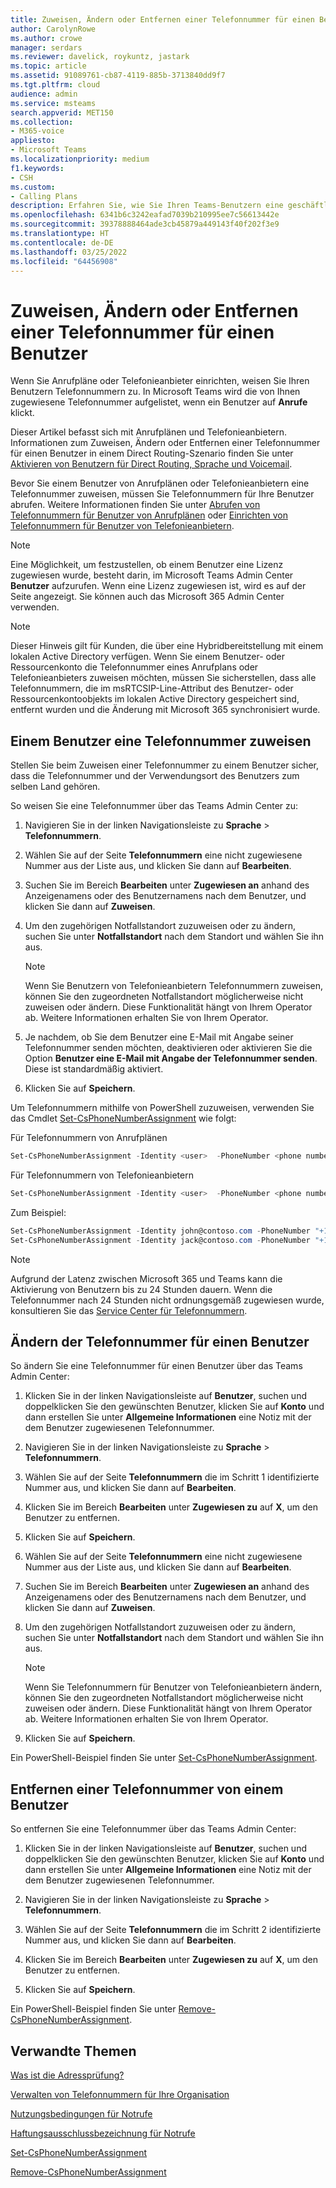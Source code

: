 ```yaml
---
title: Zuweisen, Ändern oder Entfernen einer Telefonnummer für einen Benutzer
author: CarolynRowe
ms.author: crowe
manager: serdars
ms.reviewer: davelick, roykuntz, jastark
ms.topic: article
ms.assetid: 91089761-cb87-4119-885b-3713840dd9f7
ms.tgt.pltfrm: cloud
audience: admin
ms.service: msteams
search.appverid: MET150
ms.collection:
- M365-voice
appliesto:
- Microsoft Teams
ms.localizationpriority: medium
f1.keywords:
- CSH
ms.custom:
- Calling Plans
description: Erfahren Sie, wie Sie Ihren Teams-Benutzern eine geschäftliche Telefonnummer zuweisen oder diese ändern oder entfernen können, damit Unternehmen und Kunden von außerhalb anrufen können.
ms.openlocfilehash: 6341b6c3242eafad7039b210995ee7c56613442e
ms.sourcegitcommit: 39378888464ade3cb45879a449143f40f202f3e9
ms.translationtype: HT
ms.contentlocale: de-DE
ms.lasthandoff: 03/25/2022
ms.locfileid: "64456908"
---
```

# <a name="assign-change-or-remove-a-phone-number-for-a-user"></a>Zuweisen, Ändern oder Entfernen einer Telefonnummer für einen Benutzer

Wenn Sie Anrufpläne oder Telefonieanbieter einrichten, weisen Sie Ihren Benutzern Telefonnummern zu. In Microsoft Teams wird die von Ihnen zugewiesene Telefonnummer aufgelistet, wenn ein Benutzer auf **Anrufe** klickt. 

Dieser Artikel befasst sich mit Anrufplänen und Telefonieanbietern. Informationen zum Zuweisen, Ändern oder Entfernen einer Telefonnummer für einen Benutzer in einem Direct Routing-Szenario finden Sie unter [Aktivieren von Benutzern für Direct Routing, Sprache und Voicemail](./direct-routing-enable-users.md).

Bevor Sie einem Benutzer von Anrufplänen oder Telefonieanbietern eine Telefonnummer zuweisen, müssen Sie Telefonnummern für Ihre Benutzer abrufen. Weitere Informationen finden Sie unter [Abrufen von Telefonnummern für Benutzer von Anrufplänen](getting-phone-numbers-for-your-users.md) oder [Einrichten von Telefonnummern für Benutzer von Telefonieanbietern](operator-connect-configure.md#set-up-phone-numbers).

  
> [!NOTE]
> Eine Möglichkeit, um festzustellen, ob einem Benutzer eine Lizenz zugewiesen wurde, besteht darin, im Microsoft Teams Admin Center **Benutzer** aufzurufen. Wenn eine Lizenz zugewiesen ist, wird es auf der Seite angezeigt.  Sie können auch das Microsoft 365 Admin Center verwenden.

> [!NOTE]
> Dieser Hinweis gilt für Kunden, die über eine Hybridbereitstellung mit einem lokalen Active Directory verfügen. Wenn Sie einem Benutzer- oder Ressourcenkonto die Telefonnummer eines Anrufplans oder Telefonieanbieters zuweisen möchten, müssen Sie sicherstellen, dass alle Telefonnummern, die im msRTCSIP-Line-Attribut des Benutzer- oder Ressourcenkontoobjekts im lokalen Active Directory gespeichert sind, entfernt wurden und die Änderung mit Microsoft 365 synchronisiert wurde.
  
## <a name="assign-a-phone-number-to-a-user"></a>Einem Benutzer eine Telefonnummer zuweisen

Stellen Sie beim Zuweisen einer Telefonnummer zu einem Benutzer sicher, dass die Telefonnummer und der Verwendungsort des Benutzers zum selben Land gehören.

So weisen Sie eine Telefonnummer über das Teams Admin Center zu:
    
1. Navigieren Sie in der linken Navigationsleiste zu **Sprache** > **Telefonnummern**.

2. Wählen Sie auf der Seite **Telefonnummern** eine nicht zugewiesene Nummer aus der Liste aus, und klicken Sie dann auf **Bearbeiten**.  

3. Suchen Sie im Bereich **Bearbeiten** unter **Zugewiesen an** anhand des Anzeigenamens oder des Benutzernamens nach dem Benutzer, und klicken Sie dann auf **Zuweisen**.

4. Um den zugehörigen Notfallstandort zuzuweisen oder zu ändern, suchen Sie unter **Notfallstandort** nach dem Standort und wählen Sie ihn aus.

   > [!NOTE]
   > Wenn Sie Benutzern von Telefonieanbietern Telefonnummern zuweisen, können Sie den zugeordneten Notfallstandort möglicherweise nicht zuweisen oder ändern. Diese Funktionalität hängt von Ihrem Operator ab. Weitere Informationen erhalten Sie von Ihrem Operator.

5. Je nachdem, ob Sie dem Benutzer eine E-Mail mit Angabe seiner Telefonnummer senden möchten, deaktivieren oder aktivieren Sie die Option **Benutzer eine E-Mail mit Angabe der Telefonnummer senden**. Diese ist standardmäßig aktiviert. 

6. Klicken Sie auf **Speichern**.

Um Telefonnummern mithilfe von PowerShell zuzuweisen, verwenden Sie das Cmdlet [Set-CsPhoneNumberAssignment](/powershell/module/teams/set-csphonenumberassignment) wie folgt:

Für Telefonnummern von Anrufplänen
```PowerShell
Set-CsPhoneNumberAssignment -Identity <user>  -PhoneNumber <phone number> -PhoneNumberType CallingPlan
```

Für Telefonnummern von Telefonieanbietern
```PowerShell
Set-CsPhoneNumberAssignment -Identity <user>  -PhoneNumber <phone number> -PhoneNumberType OperatorConnect
```

Zum Beispiel: 

```PowerShell
Set-CsPhoneNumberAssignment -Identity john@contoso.com -PhoneNumber "+14255550101" -PhoneNumberType CallingPlan
Set-CsPhoneNumberAssignment -Identity jack@contoso.com -PhoneNumber "+14255550102" -PhoneNumberType OperatorConnect
```

> [!NOTE]
> Aufgrund der Latenz zwischen Microsoft 365 und Teams kann die Aktivierung von Benutzern bis zu 24 Stunden dauern. Wenn die Telefonnummer nach 24 Stunden nicht ordnungsgemäß zugewiesen wurde, konsultieren Sie das [Service Center für Telefonnummern](https://pstnsd.powerappsportals.com/). 

  
## <a name="change-a-phone-number-for-a-user"></a>Ändern der Telefonnummer für einen Benutzer

So ändern Sie eine Telefonnummer für einen Benutzer über das Teams Admin Center:
    
1. Klicken Sie in der linken Navigationsleiste auf **Benutzer**, suchen und doppelklicken Sie den gewünschten Benutzer, klicken Sie auf **Konto** und dann erstellen Sie unter **Allgemeine Informationen** eine Notiz mit der dem Benutzer zugewiesenen Telefonnummer.

2. Navigieren Sie in der linken Navigationsleiste zu **Sprache** > **Telefonnummern**.

3. Wählen Sie auf der Seite **Telefonnummern** die im Schritt 1 identifizierte Nummer aus, und klicken Sie dann auf **Bearbeiten**.  

4. Klicken Sie im Bereich **Bearbeiten** unter **Zugewiesen zu** auf **X**, um den Benutzer zu entfernen.

5. Klicken Sie auf **Speichern**.

6. Wählen Sie auf der Seite **Telefonnummern** eine nicht zugewiesene Nummer aus der Liste aus, und klicken Sie dann auf **Bearbeiten**.  

7. Suchen Sie im Bereich **Bearbeiten** unter **Zugewiesen an** anhand des Anzeigenamens oder des Benutzernamens nach dem Benutzer, und klicken Sie dann auf **Zuweisen**.

8. Um den zugehörigen Notfallstandort zuzuweisen oder zu ändern, suchen Sie unter **Notfallstandort** nach dem Standort und wählen Sie ihn aus.

      > [!NOTE]
      > Wenn Sie Telefonnummern für Benutzer von Telefonieanbietern ändern, können Sie den zugeordneten Notfallstandort möglicherweise nicht zuweisen oder ändern. Diese Funktionalität hängt von Ihrem Operator ab. Weitere Informationen erhalten Sie von Ihrem Operator.

9. Klicken Sie auf **Speichern**.

Ein PowerShell-Beispiel finden Sie unter [Set-CsPhoneNumberAssignment](/powershell/module/teams/set-csphonenumberassignment).

## <a name="remove-a-phone-number-from-a-user"></a>Entfernen einer Telefonnummer von einem Benutzer

So entfernen Sie eine Telefonnummer über das Teams Admin Center:

1. Klicken Sie in der linken Navigationsleiste auf **Benutzer**, suchen und doppelklicken Sie den gewünschten Benutzer, klicken Sie auf **Konto** und dann erstellen Sie unter **Allgemeine Informationen** eine Notiz mit der dem Benutzer zugewiesenen Telefonnummer.

2. Navigieren Sie in der linken Navigationsleiste zu **Sprache** > **Telefonnummern**.

3. Wählen Sie auf der Seite **Telefonnummern** die im Schritt 2 identifizierte Nummer aus, und klicken Sie dann auf **Bearbeiten**.  

4. Klicken Sie im Bereich **Bearbeiten** unter **Zugewiesen zu** auf **X**, um den Benutzer zu entfernen.

5. Klicken Sie auf **Speichern**.

Ein PowerShell-Beispiel finden Sie unter [Remove-CsPhoneNumberAssignment](/powershell/module/teams/remove-csphonenumberassignment).

## <a name="related-topics"></a>Verwandte Themen

[Was ist die Adressprüfung?](/skypeforbusiness/what-are-calling-plans-in-office-365/what-is-address-validation)

[Verwalten von Telefonnummern für Ihre Organisation](/microsoftteams/manage-phone-numbers-for-your-organization)

[Nutzungsbedingungen für Notrufe](./emergency-calling-terms-and-conditions.md)

[Haftungsausschlussbezeichnung für Notrufe](https://github.com/MicrosoftDocs/OfficeDocs-SkypeForBusiness/blob/live/Teams/downloads/emergency-calling/emergency-calling-label-(en-us)-(v.1.0).zip?raw=true)

[Set-CsPhoneNumberAssignment](/powershell/module/teams/set-csphonenumberassignment)

[Remove-CsPhoneNumberAssignment](/powershell/module/teams/remove-csphonenumberassignment)

